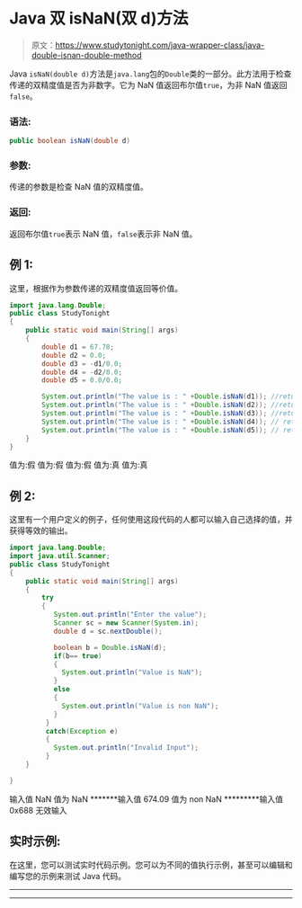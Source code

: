 # Java 双 isNaN(双 d)方法

> 原文：<https://www.studytonight.com/java-wrapper-class/java-double-isnan-double-method>

Java `isNaN(double d)`方法是`java.lang`包的`Double`类的一部分。此方法用于检查传递的双精度值是否为非数字。它为 NaN 值返回布尔值`true`，为非 NaN 值返回`false`。

### 语法:

```java
public boolean isNaN(double d) 
```

### 参数:

传递的参数是检查 NaN 值的双精度值。

### 返回:

返回布尔值`true`表示 NaN 值，`false`表示非 NaN 值。

## 例 1:

这里，根据作为参数传递的双精度值返回等价值。

```java
import java.lang.Double;
public class StudyTonight
{  
    public static void main(String[] args) 
    {  
        double d1 = 67.78;  
        double d2 = 0.0; 
        double d3 = -d1/0.0;
        double d4 = -d2/0.0;
        double d5 = 0.0/0.0;

        System.out.println("The value is : " +Double.isNaN(d1)); //returns false for finite value  
        System.out.println("The value is : " +Double.isNaN(d2)); //returns false for infinite value 
        System.out.println("The value is : " +Double.isNaN(d3)); //returns false for infinaite value 
        System.out.println("The value is : " +Double.isNaN(d4)); // returns true for NaN value
        System.out.println("The value is : " +Double.isNaN(d5)); // returs true for NaN      
    }   
} 
```

值为:假
值为:假
值为:假
值为:真
值为:真

## 例 2:

这里有一个用户定义的例子，任何使用这段代码的人都可以输入自己选择的值，并获得等效的输出。

```java
import java.lang.Double;
import java.util.Scanner;
public class StudyTonight
{  
    public static void main(String[] args) 
    {  
        try
        {
           System.out.println("Enter the value");
           Scanner sc = new Scanner(System.in);
           double d = sc.nextDouble();

           boolean b = Double.isNaN(d);
           if(b== true)
           {
             System.out.println("Value is NaN");
           }
           else
           {
             System.out.println("Value is non NaN");
           }
         }         
         catch(Exception e)
         {
           System.out.println("Invalid Input");
         }        
    }

} 
```

输入值
NaN
值为 NaN
*******输入值
674.09
值为 non NaN
*********输入值
0x688
无效输入

## 实时示例:

在这里，您可以测试实时代码示例。您可以为不同的值执行示例，甚至可以编辑和编写您的示例来测试 Java 代码。

* * *

* * *